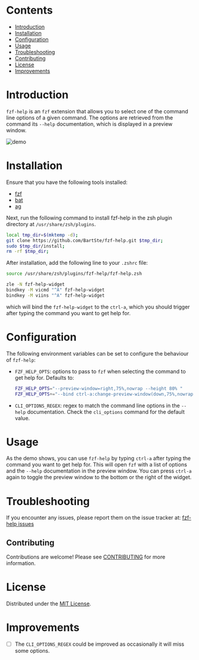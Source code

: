 # Contents
- [Introduction](#introduction)
- [Installation](#installation)
- [Configuration](#configuration)
- [Usage](#usage)
- [Troubleshooting](#troubleshooting)
- [Contributing](#contributing)
- [License](#license)
- [Improvements](#improvements)

# Introduction
`fzf-help` is an `fzf` extension that allows you to select one of the command
line options of a given command. The options are retrieved from the command its
`--help` documentation, which is displayed in a preview window.

![demo](./demo.gif)

# Installation
Ensure that you have the following tools installed:
- [fzf](www.github.com/junegunn/fzf)
- [bat](www.github.com/sharkdp/bat)
- [ag](www.github.com/ggreer/the_silver_searcher)

Next, run the following command to install fzf-help in the zsh plugin directory
at `/usr/share/zsh/plugins`.
```bash
local tmp_dir=$(mktemp -d);
git clone https://github.com/BartSte/fzf-help.git $tmp_dir;
sudo $tmp_dir/install;
rm -rf $tmp_dir;
```

After installation, add the following line to your `.zshrc` file:
```bash
source /usr/share/zsh/plugins/fzf-help/fzf-help.zsh

zle -N fzf-help-widget
bindkey -M vicmd "^A" fzf-help-widget
bindkey -M viins "^A" fzf-help-widget
```
which will bind the `fzf-help-widget` to the `ctrl-a`, which you should trigger
after typing the command you want to get help for.

# Configuration
The following environment variables can be set to configure the behaviour of
`fzf-help`:
- `FZF_HELP_OPTS`: options to pass to `fzf` when selecting the command to get
  help for. Defaults to:
  ```bash
  FZF_HELP_OPTS="--preview-window=right,75%,nowrap --height 80% "
  FZF_HELP_OPTS+="--bind ctrl-a:change-preview-window(down,75%,nowrap|right,75%,nowrap)"
  ```
- `CLI_OPTIONS_REGEX`: regex to match the command line options in the `--help`
    documentation. Check the `cli_options` command for the default value.

# Usage
As the demo shows, you can use `fzf-help` by typing `ctrl-a` after typing the
command you want to get help for. This will open `fzf` with a list of options
and the `--help` documentation in the preview window. You can press `ctrl-a`
again to toggle the preview window to the bottom or the right of the widget.

# Troubleshooting
If you encounter any issues, please report them on the issue tracker at:
[fzf-help issues](https://github.com/BartSte/fzf-help/issues)

## Contributing
Contributions are welcome! Please see [CONTRIBUTING](./CONTRIBUTING.md) for
more information.

# License
Distributed under the [MIT License](./LICENCE).

# Improvements
- [ ] The `CLI_OPTIONS_REGEX` could be improved as occasionally it will miss
some options.
